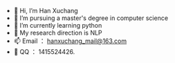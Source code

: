 - 👋 Hi, I’m Han Xuchang
- 👀 I’m pursuing a master's degree in computer science
- 🌱 I’m currently learning python
- 💞️ My research direction is NLP
- 📫 Email ： hanxuchang_mail@163.com
- 🐧 QQ ： 1415524426.
